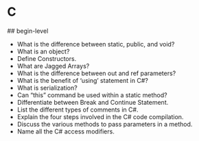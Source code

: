 # C #

## begin-level
- What is the difference between static, public, and void?
- What is an object?
- Define Constructors.
- What are Jagged Arrays?
- What is the difference between out and ref parameters?
- What is the benefit of ‘using’ statement in C#?
- What is serialization?
- Can “this” command be used within a static method?
- Differentiate between Break and Continue Statement.
- List the different types of comments in C#.
- Explain the four steps involved in the C# code compilation.
- Discuss the various methods to pass parameters in a method.
- Name all the C# access modifiers.